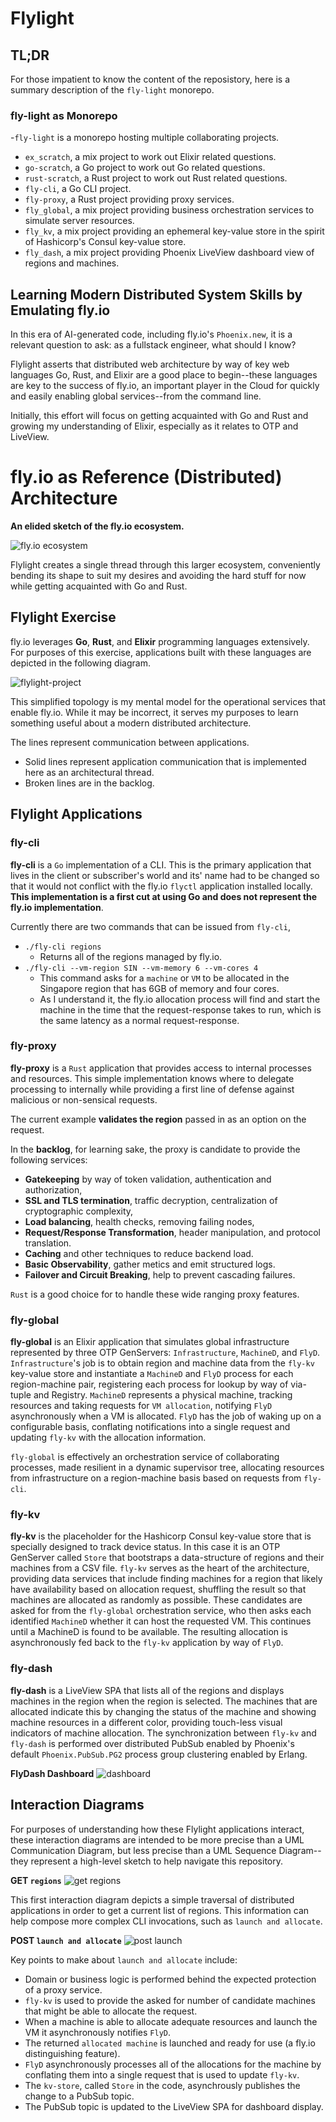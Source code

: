 # Flylight

## TL;DR
For those impatient to know the content of the reposistory, here is a summary description of the `fly-light` monorepo.

### fly-light as Monorepo

-`fly-light` is a monorepo hosting multiple collaborating projects.
  - `ex_scratch`, a mix project to work out Elixir related questions.
  - `go-scratch`, a Go project to work out Go related questions.
  - `rust-scratch`, a Rust project to work out Rust related questions.
  - `fly-cli`, a Go CLI project.
  - `fly-proxy`, a Rust project providing proxy services.
  - `fly_global`, a mix project providing business orchestration services to simulate server resources.
  - `fly_kv`, a mix project providing an ephemeral key-value store in the spirit of Hashicorp's Consul key-value store.
  - `fly_dash`, a mix project providing Phoenix LiveView dashboard view of regions and machines.


## Learning Modern Distributed System Skills by Emulating fly.io

In this era of AI-generated code, including fly.io's `Phoenix.new`, it is a relevant question to ask: as a fullstack engineer, what should I know?  

Flylight asserts that distributed web architecture by way of key web languages Go, Rust, and Elixir are a good place to begin--these languages are key to the success of fly.io, an important player in the Cloud for quickly and easily enabling global services--from the command line.

Initially, this effort will focus on getting acquainted with Go and Rust and growing my understanding of Elixir, especially as it relates to OTP and LiveView.

# fly.io as Reference (Distributed) Architecture

**An elided sketch of the fly.io ecosystem.**

![fly.io ecosystem](./images/flylight.png)

Flylight creates a single thread through this larger ecosystem, conveniently bending its shape to suit my desires and avoiding the hard stuff for now while getting acquainted with Go and Rust.

## Flylight Exercise
fly.io leverages **Go**, **Rust**, and **Elixir** programming languages extensively.  For purposes of this exercise, applications built with these languages are depicted in the following diagram.

![flylight-project](./images/flylight_project.png)

This simplified topology is my mental model for the operational services that enable fly.io.  While it may be incorrect, it serves my purposes to learn something useful about a modern distributed architecture.  

The lines represent communication between applications.  
- Solid lines represent application communication that is implemented here as an architectural thread.
- Broken lines are in the backlog.

## Flylight Applications

### fly-cli
**fly-cli** is a `Go` implementation of a CLI.  This is the primary application that lives in the client or subscriber's world and its' name had to be changed so that it would not conflict with the fly.io `flyctl` application installed locally.  **This implementation is a first cut at using Go and does not represent the fly.io implementation**.  

Currently there are two commands that can be issued from `fly-cli`, 
- `./fly-cli regions` 
  - Returns all of the regions managed by fly.io.
- `./fly-cli --vm-region SIN --vm-memory 6 --vm-cores 4` 
  - This command asks for a `machine` or `VM` to be allocated in the Singapore region that has 6GB of memory and four cores.
  - As I understand it, the fly.io allocation process will find and start the machine in the time that the request-response takes to run, which is the same latency as a normal request-response.

### fly-proxy
**fly-proxy** is a `Rust` application that provides access to internal processes and resources.  This simple implementation knows where to delegate processing to internally while providing a first line of defense against malicious or non-sensical requests.  

The current example **validates the region** passed in as an option on the request.  

In the **backlog**, for learning sake, the proxy is candidate to provide the following services: 
- **Gatekeeping** by way of token validation, authentication and authorization, 
- **SSL and TLS termination**, traffic decryption, centralization of cryptographic complexity,
- **Load balancing**, health checks, removing failing nodes,
- **Request/Response Transformation**, header manipulation, and protocol translation.
- **Caching** and other techniques to reduce backend load.
- **Basic Observability**, gather metics and emit structured logs.
- **Failover and Circuit Breaking**, help to prevent cascading failures.

`Rust` is a good choice for to handle these wide ranging proxy features.

### fly-global
**fly-global** is an Elixir application that simulates global infrastructure represented by three OTP GenServers: `Infrastructure`, `MachineD`, and `FlyD`.  `Infrastructure`'s job is to obtain region and machine data from the `fly-kv` key-value store and instantiate a `MachineD` and `FlyD` process for each region-machine pair, registering each process for lookup by way of via-tuple and Registry.  `MachineD` represents a physical machine, tracking resources and taking requests for `VM allocation`, notifying `FlyD` asynchronously when a VM is allocated.  `FlyD` has the job of waking up on a configurable basis, conflating notifications into a single request and updating `fly-kv` with the allocation information.  

`fly-global` is effectively an orchestration service of collaborating processes, made resilient in a dynamic supervisor tree, allocating resources from infrastructure on a region-machine basis based on requests from `fly-cli`.

### fly-kv
**fly-kv** is the placeholder for the Hashicorp Consul key-value store that is specially designed to track device status.  In this case it is an OTP GenServer called `Store` that bootstraps a data-structure of regions and their machines from a CSV file.  `fly-kv` serves as the heart of the architecture, providing data services that include finding machines for a region that likely have availability based on allocation request, shuffling the result so that machines are allocated as randomly as possible.  These candidates are asked for from the `fly-global` orchestration service, who then asks each identified `MachineD` whether it can host the requested VM.  This continues until a MachineD is found to be available.  The resulting allocation is asynchronously fed back to the `fly-kv` application by way of `FlyD`.  

### fly-dash
**fly-dash** is a LiveView SPA that lists all of the regions and displays machines in the region when the region is selected.  The machines that are allocated indicate this by changing the status of the machine and showing machine resources in a different color, providing touch-less visual indicators of machine allocation. The synchronization between `fly-kv` and `fly-dash` is performed over distributed PubSub enabled by Phoenix's default `Phoenix.PubSub.PG2` process group clustering enabled by Erlang.

**FlyDash Dashboard**
![dashboard](./images/flylight_fly-dash.png)


## Interaction Diagrams
For purposes of understanding how these Flylight applications interact, these interaction diagrams are intended to be more precise than a UML Communication Diagram, but less precise than a UML Sequence Diagram--they represent a high-level sketch to help navigate this repository.

**GET `regions`**
![get regions](./images/flylight_regions_interaction_w_store.png)

This first interaction diagram depicts a simple traversal of distributed applications in order to get a current list of regions.  This information can help compose more complex CLI invocations, such as `launch and allocate`.

**POST `launch and allocate`**
![post launch](./images/flylight_launch_interaction_with_note.png)

Key points to make about `launch and allocate` include:
- Domain or business logic is performed behind the expected protection of a proxy service.
- `fly-kv` is used to provide the asked for number of candidate machines that might be able to allocate the request.
- When a machine is able to allocate adequate resources and launch the VM it asynchronously notifies `FlyD`.
- The returned `allocated machine` is launched and ready for use (a fly.io distinguishing feature).
- `FlyD` asynchronously processes all of the allocations for the machine by conflating them into a single request that is used to update `fly-kv`.
- The `kv-store`, called `Store` in the code, asynchrously publishes the change to a PubSub topic.
- The PubSub topic is updated to the LiveView SPA for dashboard display.

